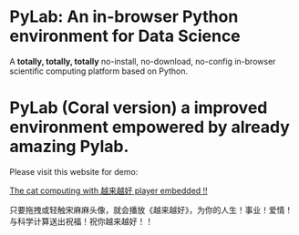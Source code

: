 # PyLab: An in-browser Python environment for Data Science 
A **totally, totally, totally** no-install, no-download, no-config in-browser scientific computing platform based on Python. 


# PyLab (Coral version) a improved environment empowered by already amazing Pylab.



Please visit this website for demo:

[The cat computing with 越来越好 player embedded !! ](https://chifaking.github.io/PyLab/)

只要拖拽或轻触宋麻麻头像，就会播放《越来越好》，为你的人生！事业！爱情！与科学计算送出祝福！祝你越来越好！！
